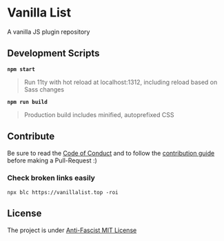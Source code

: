 # Vanilla List

A vanilla JS plugin repository

## Development Scripts

**`npm start`**

> Run 11ty with hot reload at localhost:1312, including reload based on Sass changes

**`npm run build`**

> Production build includes minified, autoprefixed CSS

## Contribute

Be sure to read the [Code of Conduct](CODE_OF_CONDUCT.md) and to follow the [contribution guide](CONTRIBUTING.md) before making a Pull-Request :)

### Check broken links easily

```
npx blc https://vanillalist.top -roi
```

## License

The project is under [Anti-Fascist MIT License](https://github.com/Laurelai/anti-fascist-mit-license)
